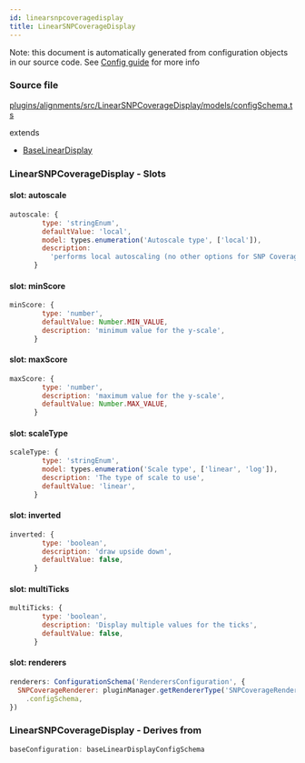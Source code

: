 ```yaml
---
id: linearsnpcoveragedisplay
title: LinearSNPCoverageDisplay
---
```


Note: this document is automatically generated from configuration objects in our
source code. See [Config guide](/docs/config_guide) for more info

### Source file

[plugins/alignments/src/LinearSNPCoverageDisplay/models/configSchema.ts](https://github.com/GMOD/jbrowse-components/blob/main/plugins/alignments/src/LinearSNPCoverageDisplay/models/configSchema.ts)

extends

- [BaseLinearDisplay](../baselineardisplay)

### LinearSNPCoverageDisplay - Slots

#### slot: autoscale

```js
autoscale: {
        type: 'stringEnum',
        defaultValue: 'local',
        model: types.enumeration('Autoscale type', ['local']),
        description:
          'performs local autoscaling (no other options for SNP Coverage available)',
      }
```

#### slot: minScore

```js
minScore: {
        type: 'number',
        defaultValue: Number.MIN_VALUE,
        description: 'minimum value for the y-scale',
      }
```

#### slot: maxScore

```js
maxScore: {
        type: 'number',
        description: 'maximum value for the y-scale',
        defaultValue: Number.MAX_VALUE,
      }
```

#### slot: scaleType

```js
scaleType: {
        type: 'stringEnum',
        model: types.enumeration('Scale type', ['linear', 'log']),
        description: 'The type of scale to use',
        defaultValue: 'linear',
      }
```

#### slot: inverted

```js
inverted: {
        type: 'boolean',
        description: 'draw upside down',
        defaultValue: false,
      }
```

#### slot: multiTicks

```js
multiTicks: {
        type: 'boolean',
        description: 'Display multiple values for the ticks',
        defaultValue: false,
      }
```

#### slot: renderers

```js
renderers: ConfigurationSchema('RenderersConfiguration', {
  SNPCoverageRenderer: pluginManager.getRendererType('SNPCoverageRenderer')
    .configSchema,
})
```

### LinearSNPCoverageDisplay - Derives from

```js
baseConfiguration: baseLinearDisplayConfigSchema
```
